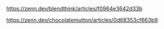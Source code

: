 https://zenn.dev/blendthink/articles/f0964e3642d33b


https://zenn.dev/chocolatemutton/articles/0d68353cf663b9
